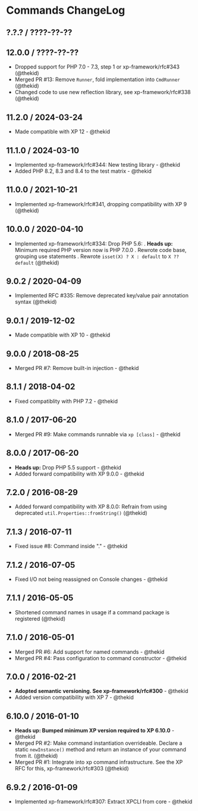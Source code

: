 Commands ChangeLog
==================

## ?.?.? / ????-??-??

## 12.0.0 / ????-??-??

* Dropped support for PHP 7.0 - 7.3, step 1 or xp-framework/rfc#343
  (@thekid)
* Merged PR #13: Remove `Runner`, fold implementation into `CmdRunner`
  (@thekid)
* Changed code to use new reflection library, see xp-framework/rfc#338
  (@thekid)

## 11.2.0 / 2024-03-24

* Made compatible with XP 12 - @thekid

## 11.1.0 / 2024-03-10

* Implemented xp-framework/rfc#344: New testing library - @thekid
* Added PHP 8.2, 8.3 and 8.4 to the test matrix - @thekid

## 11.0.0 / 2021-10-21

* Implemented xp-framework/rfc#341, dropping compatibility with XP 9
  (@thekid)

## 10.0.0 / 2020-04-10

* Implemented xp-framework/rfc#334: Drop PHP 5.6:
  . **Heads up:** Minimum required PHP version now is PHP 7.0.0
  . Rewrote code base, grouping use statements
  . Rewrote `isset(X) ? X : default` to `X ?? default`
  (@thekid)

## 9.0.2 / 2020-04-09

* Implemented RFC #335: Remove deprecated key/value pair annotation syntax
  (@thekid)

## 9.0.1 / 2019-12-02

* Made compatible with XP 10 - @thekid

## 9.0.0 / 2018-08-25

* Merged PR #7: Remove built-in injection - @thekid

## 8.1.1 / 2018-04-02

* Fixed compatiblity with PHP 7.2 - @thekid

## 8.1.0 / 2017-06-20

* Merged PR #9: Make commands runnable via `xp [class]` - @thekid

## 8.0.0 / 2017-06-20

* **Heads up:** Drop PHP 5.5 support - @thekid
* Added forward compatibility with XP 9.0.0 - @thekid

## 7.2.0 / 2016-08-29

* Added forward compatibility with XP 8.0.0: Refrain from using deprecated
  `util.Properties::fromString()`
  (@thekid)

## 7.1.3 / 2016-07-11

* Fixed issue #8: Command inside "." - @thekid

## 7.1.2 / 2016-07-05

* Fixed I/O not being reassigned on Console changes - @thekid

## 7.1.1 / 2016-05-05

* Shortened command names in usage if a command package is registered
  (@thekid)

## 7.1.0 / 2016-05-01

* Merged PR #6: Add support for named commands - @thekid
* Merged PR #4: Pass configuration to command constructor - @thekid

## 7.0.0 / 2016-02-21

* **Adopted semantic versioning. See xp-framework/rfc#300** - @thekid 
* Added version compatibility with XP 7 - @thekid

## 6.10.0 / 2016-01-10

* **Heads up: Bumped minimum XP version required to XP 6.10.0** - @thekid
* Merged PR #2: Make command instantiation overrideable. Declare a static
  `newInstance()` method and return an instance of your command from it.
  (@thekid)
* Merged PR #1: Integrate into xp command infrastructure. See the XP
  RFC for this, xp-framework/rfc#303
  (@thekid)

## 6.9.2 / 2016-01-09

* Implemented xp-framework/rfc#307: Extract XPCLI from core - @thekid